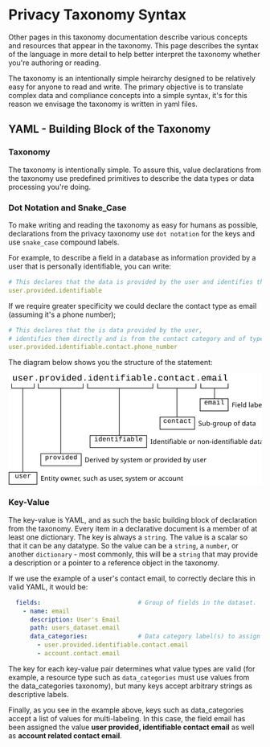 # Privacy Taxonomy Syntax

Other pages in this taxonomy documentation describe various concepts and resources that appear in the taxonomy. This page describes the syntax of the language in more detail to help better interpret the taxonomy whether you're authoring or reading.

The taxonomy is an intentionally simple heirarchy designed to be relatively easy for anyone to read and write. The primary objective is to translate complex data and compliance concepts into a simple syntax, it's for this reason we envisage the taxonomy is written in yaml files.

## YAML - Building Block of the Taxonomy


### Taxonomy

The taxonomy is intentionally simple. To assure this, value declarations from the taxonomy use predefined primitives to describe the data types or data processing you're doing.

### Dot Notation and Snake_Case

To make writing and reading the taxonomy as easy for humans as possible, declarations from the privacy taxonomy use `dot notation` for the keys and use `snake_case` compound labels.

For example, to describe a field in a database as information provided by a user that is personally identifiable, you can write:

``` yaml
# This declares that the data is provided by the user and identifies them directly
user.provided.identifiable
```

If we require greater specificity we could declare the contact type as email (assuming it's a phone number);

``` yaml
# This declares that the is data provided by the user,
# identifies them directly and is from the contact category and of type phone number.
user.provided.identifiable.contact.phone_number
```

The diagram below shows you the structure of the statement:

![alt text](img/notation-conventions.svg "Privacy Taxonomy Declaration")



### Key-Value 

The key-value is YAML, and as such the basic building block of declaration from the taxonomy. Every item in a declarative document is a member of at least one dictionary. The key is always a `string`. The value is a scalar so that it can be any datatype. So the value can be a `string`, a `number`, or another `dictionary` - most commonly, this will be a `string` that may provide a description or a pointer to a reference object in the taxonomy.

If we use the example of a user's contact email, to correctly declare this in valid YAML, it would be:

``` yaml
  fields:                           # Group of fields in the dataset.
    - name: email
      description: User's Email
      path: users_dataset.email
      data_categories:              # Data category label(s) to assign field.
        - user.provided.identifiable.contact.email
        - account.contact.email
```
The key for each key-value pair determines what value types are valid (for example, a resource type such as `data_categories` must use values from the data_categories taxonomy), but many keys accept arbitrary strings as descriptive labels.

Finally, as you see in the example above, keys such as data_categories accept a list of values for multi-labeling. In this case, the field email has been assigned the value **user provided, identifiable contact email** as well as **account related contact email**.